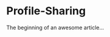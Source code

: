<!-- START_METADATA
---
draft: true
---
END_METADATA -->

# Profile-Sharing

The beginning of an awesome article...
